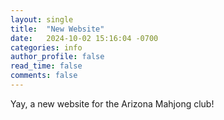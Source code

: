 ```yaml
---
layout: single
title:  "New Website"
date:   2024-10-02 15:16:04 -0700
categories: info
author_profile: false
read_time: false
comments: false
---
```


Yay, a new website for the Arizona Mahjong club!